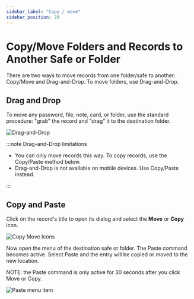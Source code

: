 ```yaml
---
sidebar_label: "Copy / move"
sidebar_position: 20
---
```


# Copy/Move Folders and Records to Another Safe or Folder

There are two ways to move records from one folder/safe to another: Copy/Move and Drag-and-Drop. To move folders, use Drag-and-Drop.

## Drag and Drop

To move any password, file, note, card, or folder, use the standard procedure: "grab" the record and "drag" it to the destination folder.

![Drag-and-Drop](/img/dnd1.png)

:::note Drag-and-Drop limitations

- You can only move records this way. To copy records, use the Copy/Paste method below.
- Drag-and-Drop is not available on mobile devices. Use Copy/Paste instead.

:::

## Copy and Paste

Click on the record's title to open its dialog and select the **Move** or **Copy** icon.

![Copy Move Icons](/img/CopyMoveIcons.png)

Now open the menu of the destination safe or folder. The Paste command becomes active. Select Paste and the entry will be copied or moved to the new location.

NOTE: the Paste command is only active for 30 seconds after you click Move or Copy.

![Paste menu item](/img/Paste.png)
